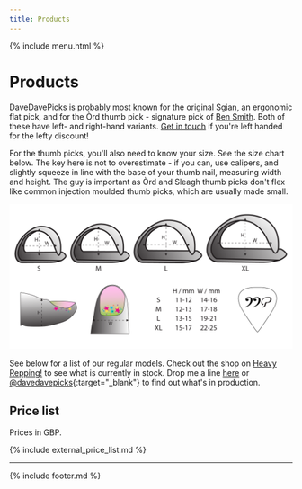 ```yaml
---
title: Products
---
```


{% include menu.html %}

# Products

DaveDavePicks is probably most known for the original Sgian, an ergonomic flat pick, and for the Òrd thumb pick - signature pick of [Ben Smith](https://bensmithguitar.com/). Both of these have left- and right-hand variants. [Get in touch](contact.md) if you're left handed for the lefty discount! 

For the thumb picks, you'll also need to know your size. See the size chart below. The key here is not to overestimate - if you can, use calipers, and slightly squeeze in line with the base of your thumb nail, measuring width and height. The guy is important as Òrd and Sleagh thumb picks don't flex like common injection moulded thumb picks, which are usually made small. 

![Thumb pick size guide](/assets/img/thumb_pick_size_guide.png "Thumb pick size guide")

See below for a list of our regular models. Check out the shop on [Heavy Repping!](https://www.heavyrepping.com/shop/store/davedavepicks) to see what is currently in stock. Drop me a line [here](contact.md) or [@davedavepicks](https://www.instagram.com/davedavepicks/){:target="_blank"} to find out what's in production.

## Price list
Prices in GBP.

{% include external_price_list.md %}

---

{% include footer.md %}
